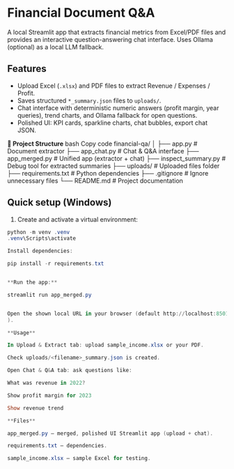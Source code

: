 # Financial Document Q&A

A local Streamlit app that extracts financial metrics from Excel/PDF files and provides an interactive question-answering chat interface. Uses Ollama (optional) as a local LLM fallback.

## Features
- Upload Excel (`.xlsx`) and PDF files to extract Revenue / Expenses / Profit.
- Saves structured `*_summary.json` files to `uploads/`.
- Chat interface with deterministic numeric answers (profit margin, year queries), trend charts, and Ollama fallback for open questions.
- Polished UI: KPI cards, sparkline charts, chat bubbles, export chat JSON.

**📁 Project Structure**
bash
Copy code
financial-qa/
│
├── app.py             # Document extractor
├── app_chat.py        # Chat & Q&A interface
├── app_merged.py      # Unified app (extractor + chat)
├── inspect_summary.py # Debug tool for extracted summaries
├── uploads/           # Uploaded files folder
├── requirements.txt   # Python dependencies
├── .gitignore         # Ignore unnecessary files
└── README.md          # Project documentation


## Quick setup (Windows)
1. Create and activate a virtual environment:
```powershell
python -m venv .venv
.venv\Scripts\activate

Install dependencies:

pip install -r requirements.txt


**Run the app:**

streamlit run app_merged.py


Open the shown local URL in your browser (default http://localhost:8501
).

**Usage**

In Upload & Extract tab: upload sample_income.xlsx or your PDF.

Check uploads/<filename>_summary.json is created.

Open Chat & Q&A tab: ask questions like:

What was revenue in 2022?

Show profit margin for 2023

Show revenue trend

**Files**

app_merged.py — merged, polished UI Streamlit app (upload + chat).

requirements.txt — dependencies.

sample_income.xlsx — sample Excel for testing.

